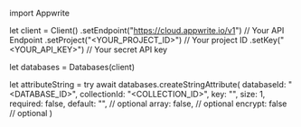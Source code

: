 import Appwrite

let client = Client()
    .setEndpoint("https://cloud.appwrite.io/v1") // Your API Endpoint
    .setProject("<YOUR_PROJECT_ID>") // Your project ID
    .setKey("<YOUR_API_KEY>") // Your secret API key

let databases = Databases(client)

let attributeString = try await databases.createStringAttribute(
    databaseId: "<DATABASE_ID>",
    collectionId: "<COLLECTION_ID>",
    key: "",
    size: 1,
    required: false,
    default: "<DEFAULT>", // optional
    array: false, // optional
    encrypt: false // optional
)

